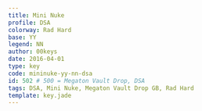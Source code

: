 ```yaml
---
title: Mini Nuke
profile: DSA
colorway: Rad Hard
base: YY
legend: NN
author: 00keys
date: 2016-04-01
type: key
code: mininuke-yy-nn-dsa
id: 502 # 500 = Megaton Vault Drop, DSA
tags: DSA, Mini Nuke, Megaton Vault Drop GB, Rad Hard
template: key.jade
---
```


<span class="more"> 

